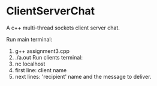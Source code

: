 # ClientServerChat
A c++ multi-thread sockets client server chat.

Run main terminal: 
1. g++ assignment3.cpp
2. ./a.out <port>
Run clients terminal:
1. nc localhost <port>
2. first line: client name
3. next lines: 'recipient' name and the message to deliver.

